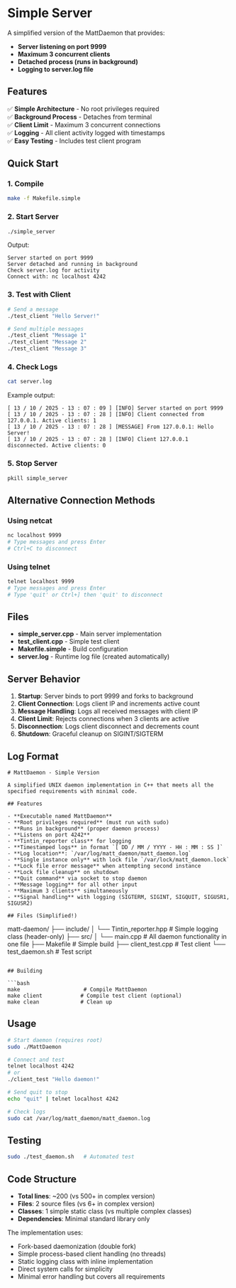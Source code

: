 # Simple Server

A simplified version of the MattDaemon that provides:
- **Server listening on port 9999**
- **Maximum 3 concurrent clients**
- **Detached process (runs in background)**
- **Logging to server.log file**

## Features

✅ **Simple Architecture** - No root privileges required  
✅ **Background Process** - Detaches from terminal  
✅ **Client Limit** - Maximum 3 concurrent connections  
✅ **Logging** - All client activity logged with timestamps  
✅ **Easy Testing** - Includes test client program  

## Quick Start

### 1. Compile
```bash
make -f Makefile.simple
```

### 2. Start Server
```bash
./simple_server
```
Output:
```
Server started on port 9999
Server detached and running in background
Check server.log for activity
Connect with: nc localhost 4242
```

### 3. Test with Client
```bash
# Send a message
./test_client "Hello Server!"

# Send multiple messages
./test_client "Message 1"
./test_client "Message 2" 
./test_client "Message 3"
```

### 4. Check Logs
```bash
cat server.log
```
Example output:
```
[ 13 / 10 / 2025 - 13 : 07 : 09 ] [INFO] Server started on port 9999
[ 13 / 10 / 2025 - 13 : 07 : 28 ] [INFO] Client connected from 127.0.0.1. Active clients: 1
[ 13 / 10 / 2025 - 13 : 07 : 28 ] [MESSAGE] From 127.0.0.1: Hello Server!
[ 13 / 10 / 2025 - 13 : 07 : 28 ] [INFO] Client 127.0.0.1 disconnected. Active clients: 0
```

### 5. Stop Server
```bash
pkill simple_server
```

## Alternative Connection Methods

### Using netcat
```bash
nc localhost 9999
# Type messages and press Enter
# Ctrl+C to disconnect
```

### Using telnet
```bash
telnet localhost 9999
# Type messages and press Enter
# Type 'quit' or Ctrl+] then 'quit' to disconnect
```

## Files

- **simple_server.cpp** - Main server implementation
- **test_client.cpp** - Simple test client
- **Makefile.simple** - Build configuration
- **server.log** - Runtime log file (created automatically)

## Server Behavior

1. **Startup**: Server binds to port 9999 and forks to background
2. **Client Connection**: Logs client IP and increments active count
3. **Message Handling**: Logs all received messages with client IP
4. **Client Limit**: Rejects connections when 3 clients are active
5. **Disconnection**: Logs client disconnect and decrements count
6. **Shutdown**: Graceful cleanup on SIGINT/SIGTERM

## Log Format

```
# MattDaemon - Simple Version

A simplified UNIX daemon implementation in C++ that meets all the specified requirements with minimal code.

## Features 

- **Executable named MattDaemon**
- **Root privileges required** (must run with sudo)
- **Runs in background** (proper daemon process)
- **Listens on port 4242**
- **Tintin_reporter class** for logging
- **Timestamped logs** in format `[ DD / MM / YYYY - HH : MM : SS ]`
- **Log location**: `/var/log/matt_daemon/matt_daemon.log`
- **Single instance only** with lock file `/var/lock/matt_daemon.lock`
- **Lock file error message** when attempting second instance
- **Lock file cleanup** on shutdown
- **Quit command** via socket to stop daemon
- **Message logging** for all other input
- **Maximum 3 clients** simultaneously
- **Signal handling** with logging (SIGTERM, SIGINT, SIGQUIT, SIGUSR1, SIGUSR2)

## Files (Simplified!)

```
matt-daemon/
├── include/
│   └── Tintin_reporter.hpp  # Simple logging class (header-only)
├── src/
│   └── main.cpp            # All daemon functionality in one file
├── Makefile                # Simple build
├── client_test.cpp         # Test client
└── test_daemon.sh          # Test script
```

## Building

```bash
make                    # Compile MattDaemon
make client            # Compile test client (optional)
make clean             # Clean up
```

## Usage

```bash
# Start daemon (requires root)
sudo ./MattDaemon

# Connect and test
telnet localhost 4242
# or
./client_test "Hello daemon!"

# Send quit to stop
echo "quit" | telnet localhost 4242

# Check logs
sudo cat /var/log/matt_daemon/matt_daemon.log
```

## Testing

```bash
sudo ./test_daemon.sh   # Automated test
```

## Code Structure

- **Total lines**: ~200 (vs 500+ in complex version)
- **Files**: 2 source files (vs 6+ in complex version)
- **Classes**: 1 simple static class (vs multiple complex classes)
- **Dependencies**: Minimal standard library only

The implementation uses:
- Fork-based daemonization (double fork)
- Simple process-based client handling (no threads)
- Static logging class with inline implementation
- Direct system calls for simplicity
- Minimal error handling but covers all requirements
